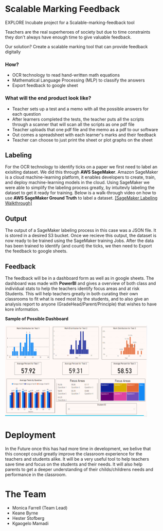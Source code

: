 # Scalable Marking Feedback
EXPLORE Incubate project for a Scalable-marking-feedback tool

Teachers are the real superheroes of society but due to time constraints they don't always have enough time to give valuable feedback.

Our solution? Create a scalable marking tool that can provide feedback digitally

### How?

* OCR technology to read hand-written math equations
* Mathematical Language Processing (MLP) to classify the answers
* Export feedback to google sheet

### What will the end product look like?

* Teacher sets up a test and a memo with all the possible answers for each question
* After learners completed the tests, the teacher puts all the scripts through a scanner that will scan all the scripts as one pdf file
* Teacher uploads that one pdf file and the memo as a pdf to our software
* Out comes a spreadsheet with each learner's marks and their feedback
* Teacher can choose to just print the sheet or plot graphs on the sheet

## Labeling

For the OCR technology to identify ticks on a paper we first need to label an exisiting dataset.
We did this through **AWS SageMaker**.
Amazon SageMaker is a cloud machine-learning platform, it enables developers to create, train, and deploy machine-learning models in the cloud.
Using SageMaker we were able to simplify the labeling process greatly, by intuitevly labeling the dataset to get it ready for training.
Below is a walk-through video on how to use **AWS SageMaker Ground Truth** to label a dataset.
[[SageMaker Labeling Walkthrough]](https://www.youtube.com/watch?v=9zGM8FGYhok)

## Output

The output of a SageMaker labeling process in this case was a JSON file.
It is stored in a desired S3 bucket. Once we recieve this output, the dataset is now ready to be trained using the SageMaker training Jobs.
After the data has been trained to identify (and count) the ticks, we then need to Export the feedback to google sheets.

## Feedback

The feedback will be in a dashboard form as well as in google sheets. The dashboard was made with **PowerBI** and gives a overview of both class and individual stats to help the teachers identify focus areas and at risk Students. This will help teachers greatly in both curating their own classrooms to fit what is need most by the students, and to also give an analysis report to anyone (GradeHead/Parent/Principle) that wishes to have kore information.

**Sample of Possible Dashboard**

![dashboard](resources/dashboard.PNG)

# Deployment
In the Future once this has had more time in development, we belive that this concept could greatly improve the classroom experience for the teachers and students alike. It will be a very useful tool to help teachers save time and focus on the students and their needs. It will also help parents to get a deeper understanding of their childs/childrens needs and performance in the classroom.

# The Team
* Monica Farrell (Team Lead)
* Keane Byrne
* Hester Stofberg
* Kgaogelo Mamadi
